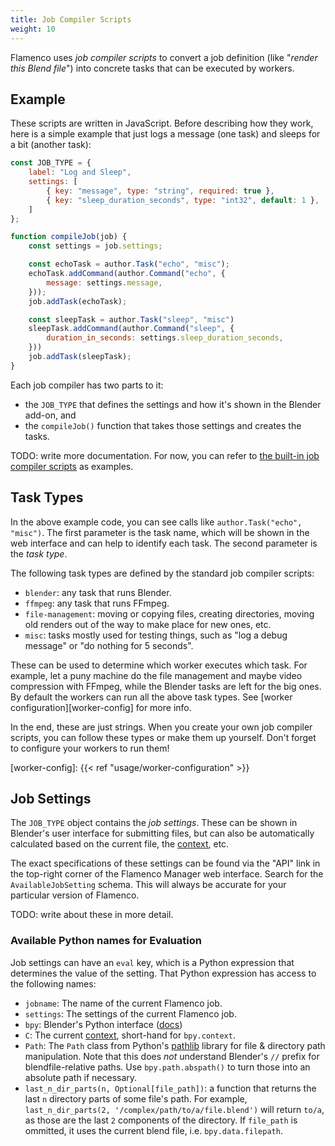 ```yaml
---
title: Job Compiler Scripts
weight: 10
---
```


Flamenco uses *job compiler scripts* to convert a job definition (like "*render
this Blend file*") into concrete tasks that can be executed by workers.

## Example

These scripts are written in JavaScript. Before describing how they work, here
is a simple example that just logs a message (one task) and sleeps for a bit
(another task):

```JavaScript
const JOB_TYPE = {
    label: "Log and Sleep",
    settings: [
        { key: "message", type: "string", required: true },
        { key: "sleep_duration_seconds", type: "int32", default: 1 },
    ]
};

function compileJob(job) {
    const settings = job.settings;

    const echoTask = author.Task("echo", "misc");
    echoTask.addCommand(author.Command("echo", {
        message: settings.message,
    }));
    job.addTask(echoTask);

    const sleepTask = author.Task("sleep", "misc")
    sleepTask.addCommand(author.Command("sleep", {
        duration_in_seconds: settings.sleep_duration_seconds,
    }))
    job.addTask(sleepTask);
}
```

Each job compiler has two parts to it:

- the `JOB_TYPE` that defines the settings and how it's shown in the Blender add-on, and
- the `compileJob()` function that takes those settings and creates the tasks.

TODO: write more documentation. For now, you can refer to [the built-in job
compiler scripts][built-in-scripts] as examples.

[built-in-scripts]: https://developer.blender.org/diffusion/F/browse/main/internal/manager/job_compilers/scripts/

## Task Types

In the above example code, you can see calls like `author.Task("echo", "misc")`.
The first parameter is the task name, which will be shown in the web interface
and can help to identify each task. The second parameter is the *task type*.

The following task types are defined by the standard job compiler scripts:

- `blender`: any task that runs Blender.
- `ffmpeg`: any task that runs FFmpeg.
- `file-management`: moving or copying files, creating directories, moving old
  renders out of the way to make place for new ones, etc.
- `misc`: tasks mostly used for testing things, such as "log a debug message" or
  "do nothing for 5 seconds".

These can be used to determine which worker executes which task. For example,
let a puny machine do the file management and maybe video compression with
FFmpeg, while the Blender tasks are left for the big ones. By default the
workers can run all the above task types. See [worker
configuration][worker-config] for more info.

In the end, these are just strings. When you create your own job compiler
scripts, you can follow these types or make them up yourself. Don't forget to
configure your workers to run them!

[worker-config]: {{< ref "usage/worker-configuration" >}}

## Job Settings

The `JOB_TYPE` object contains the *job settings*. These can be shown in
Blender's user interface for submitting files, but can also be automatically
calculated based on the current file, the [context][context], etc.

The exact specifications of these settings can be found via the "API" link in
the top-right corner of the Flamenco Manager web interface. Search for the
`AvailableJobSetting` schema. This will always be accurate for your particular
version of Flamenco.

TODO: write about these in more detail.

### Available Python names for Evaluation

Job settings can have an `eval` key, which is a Python expression that
determines the value of the setting. That Python expression has access to the
following names:

- `jobname`: The name of the current Flamenco job.
- `settings`: The settings of the current Flamenco job.
- `bpy`: Blender's Python interface ([docs][bpy])
- `C`: The current [context][context], short-hand for `bpy.context`.
- `Path`: The `Path` class from Python's [pathlib][pathlib] library for file &
  directory path manipulation. Note that this does *not* understand Blender's
  `//` prefix for blendfile-relative paths. Use `bpy.path.abspath()` to turn
  those into an absolute path if necessary.
- `last_n_dir_parts(n, Optional[file_path])`: a function that returns the last
  `n` directory parts of some file's path. For example,
  `last_n_dir_parts(2, '/complex/path/to/a/file.blend')` will return `to/a`, as
  those are the last `2` components of the directory. If `file_path` is
  ommitted, it uses the current blend file, i.e. `bpy.data.filepath`.


[bpy]: https://docs.blender.org/api/master/
[context]: https://docs.blender.org/api/master/bpy.context.html
[pathlib]: https://docs.python.org/3/library/pathlib.html
